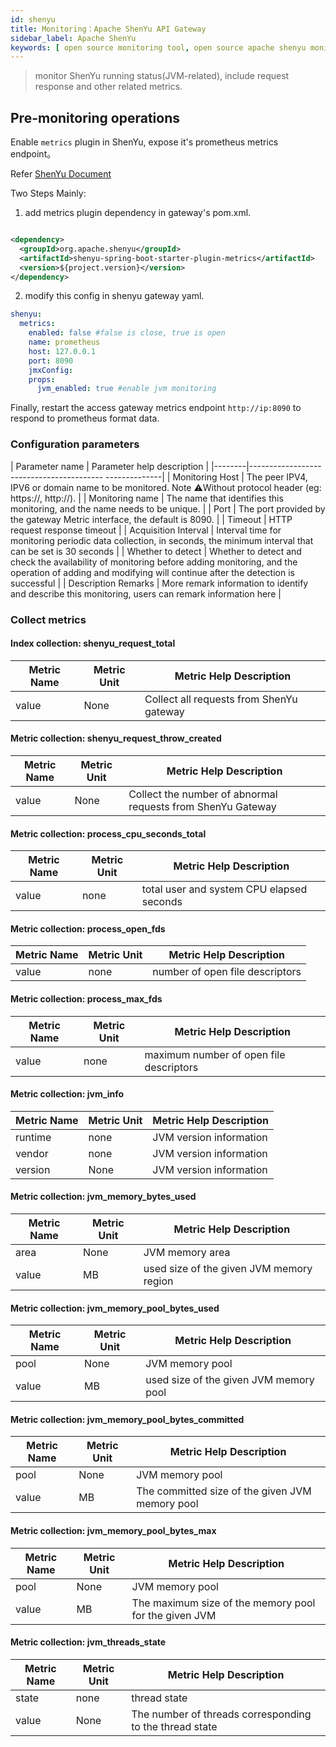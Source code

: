```yaml
---
id: shenyu
title: Monitoring：Apache ShenYu API Gateway
sidebar_label: Apache ShenYu
keywords: [ open source monitoring tool, open source apache shenyu monitoring tool, monitoring apache shenyu metrics ]
---
```


> monitor ShenYu running status(JVM-related), include request response and other related metrics.

## Pre-monitoring operations

Enable `metrics` plugin in ShenYu, expose it's prometheus metrics endpoint。

Refer [ShenYu Document](https://shenyu.apache.org/docs/plugin-center/observability/metrics-plugin)

Two Steps Mainly:

1. add metrics plugin dependency in gateway's pom.xml.

```xml

<dependency>
  <groupId>org.apache.shenyu</groupId>
  <artifactId>shenyu-spring-boot-starter-plugin-metrics</artifactId>
  <version>${project.version}</version>
</dependency>
```

2. modify this config in shenyu gateway yaml.

```yaml
shenyu:
  metrics:
    enabled: false #false is close, true is open
    name: prometheus
    host: 127.0.0.1
    port: 8090
    jmxConfig:
    props:
      jvm_enabled: true #enable jvm monitoring
```

Finally, restart the access gateway metrics endpoint `http://ip:8090` to respond to prometheus format data.

### Configuration parameters

| Parameter name | Parameter help description |
|--------|----------------------------------------- --------------|
| Monitoring Host | The peer IPV4, IPV6 or domain name to be monitored. Note ⚠️Without protocol header (eg: https://, http://). |
| Monitoring name | The name that identifies this monitoring, and the name needs to be unique. |
| Port | The port provided by the gateway Metric interface, the default is 8090. |
| Timeout | HTTP request response timeout |
| Acquisition Interval | Interval time for monitoring periodic data collection, in seconds, the minimum interval that can be set is 30 seconds |
| Whether to detect | Whether to detect and check the availability of monitoring before adding monitoring, and the operation of adding and modifying will continue after the detection is successful |
| Description Remarks | More remark information to identify and describe this monitoring, users can remark information here |

### Collect metrics

#### Index collection: shenyu_request_total

| Metric Name | Metric Unit | Metric Help Description                  |
|-------------|-------------|------------------------------------------|
| value       | None        | Collect all requests from ShenYu gateway |

#### Metric collection: shenyu_request_throw_created

| Metric Name | Metric Unit | Metric Help Description                                     |
|-------------|-------------|-------------------------------------------------------------|
| value       | None        | Collect the number of abnormal requests from ShenYu Gateway |

#### Metric collection: process_cpu_seconds_total

| Metric Name | Metric Unit | Metric Help Description                   |
|-------------|-------------|-------------------------------------------|
| value       | none        | total user and system CPU elapsed seconds |

#### Metric collection: process_open_fds

| Metric Name | Metric Unit | Metric Help Description         |
|-------------|-------------|---------------------------------|
| value       | none        | number of open file descriptors |

#### Metric collection: process_max_fds

| Metric Name | Metric Unit | Metric Help Description                 |
|-------------|-------------|-----------------------------------------|
| value       | none        | maximum number of open file descriptors |

#### Metric collection: jvm_info

| Metric Name | Metric Unit | Metric Help Description |
|-------------|-------------|-------------------------|
| runtime     | none        | JVM version information |
| vendor      | none        | JVM version information |
| version     | None        | JVM version information |

#### Metric collection: jvm_memory_bytes_used

| Metric Name | Metric Unit | Metric Help Description                  |
|-------------|-------------|------------------------------------------|
| area        | None        | JVM memory area                          |
| value       | MB          | used size of the given JVM memory region |

#### Metric collection: jvm_memory_pool_bytes_used

| Metric Name | Metric Unit | Metric Help Description                |
|-------------|-------------|----------------------------------------|
| pool        | None        | JVM memory pool                        |
| value       | MB          | used size of the given JVM memory pool |

#### Metric collection: jvm_memory_pool_bytes_committed

| Metric Name | Metric Unit | Metric Help Description                         |
|-------------|-------------|-------------------------------------------------|
| pool        | None        | JVM memory pool                                 |
| value       | MB          | The committed size of the given JVM memory pool |

#### Metric collection: jvm_memory_pool_bytes_max

| Metric Name | Metric Unit | Metric Help Description                               |
|-------------|-------------|-------------------------------------------------------|
| pool        | None        | JVM memory pool                                       |
| value       | MB          | The maximum size of the memory pool for the given JVM |

#### Metric collection: jvm_threads_state

| Metric Name | Metric Unit | Metric Help Description                                 |
|-------------|-------------|---------------------------------------------------------|
| state       | none        | thread state                                            |
| value       | None        | The number of threads corresponding to the thread state |


